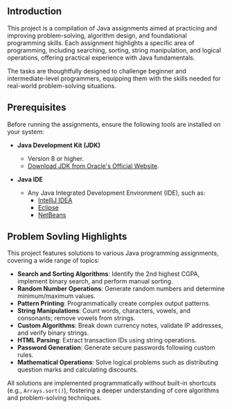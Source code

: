 ## Introduction

This project is a compilation of Java assignments aimed at practicing and improving problem-solving, algorithm design, and foundational programming skills. Each assignment highlights a specific area of programming, including searching, sorting, string manipulation, and logical operations, offering practical experience with Java fundamentals.

The tasks are thoughtfully designed to challenge beginner and intermediate-level programmers, equipping them with the skills needed for real-world problem-solving situations.

## Prerequisites

Before running the assignments, ensure the following tools are installed on your system:

- **Java Development Kit (JDK)**  
  - Version 8 or higher.  
  - [Download JDK from Oracle's Official Website](https://www.oracle.com/java/technologies/javase-downloads.html).  

- **Java IDE**  
  - Any Java Integrated Development Environment (IDE), such as:  
    - [IntelliJ IDEA](https://www.jetbrains.com/idea/)  
    - [Eclipse](https://www.eclipse.org/downloads/)  
    - [NetBeans](https://netbeans.apache.org/)  

## Problem Sovling Highlights 

This project features solutions to various Java programming assignments, covering a wide range of topics:  

- **Search and Sorting Algorithms**: Identify the 2nd highest CGPA, implement binary search, and perform manual sorting.  
- **Random Number Operations**: Generate random numbers and determine minimum/maximum values.  
- **Pattern Printing**: Programmatically create complex output patterns.  
- **String Manipulations**: Count words, characters, vowels, and consonants; remove vowels from strings.  
- **Custom Algorithms**: Break down currency notes, validate IP addresses, and verify binary strings.  
- **HTML Parsing**: Extract transaction IDs using string operations.  
- **Password Generation**: Generate secure passwords following custom rules.  
- **Mathematical Operations**: Solve logical problems such as distributing question marks and calculating discounts.  

All solutions are implemented programmatically without built-in shortcuts (e.g., `Arrays.sort()`), fostering a deeper understanding of core algorithms and problem-solving techniques.  

